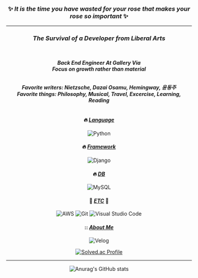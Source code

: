 <div align="center">

### ✨ ___It is the time you have wasted for your rose that makes your rose so important___ ✨
<hr>

### _The Survival of a Developer from Liberal Arts_
<br>

___Back End Engineer At Gallery Via\
Focus on growth rather than material___
<br><br>

___Favorite writers: Nietzsche, Dazai Osamu, Hemingway, 윤동주\
Favorite things: Philosophy, Musical, Travel, Excercise, Learning, Reading___
<br><br>

#### :fire: <u>___Language___</u>
![Python](https://img.shields.io/badge/Python-3776AB?style=flat-square&logo=Python&logoColor=white)

#### :fire: <u>___Framework___</u>
![Django](https://img.shields.io/badge/Django-092E20?style=flat-square&logo=Django&logoColor=white)

#### :fire: <u>___DB___</u>
![MySQL](https://img.shields.io/badge/MySQL-4479A1?style=flat-square&logo=Mysql&logoColor=white)

#### :8ball: <u>___ETC___</u> :8ball:
![AWS](https://img.shields.io/badge/Amazon%20AWS-232F3E?style=flat-square&logo=Amazon%20AWS&logoColor=white)
![Git](https://img.shields.io/badge/Git-F05032?style=flat-square&logo=Git&logoColor=white)
![Visual Studio Code](https://img.shields.io/badge/Visual%20Studio%20Code-007ACC?style=flat-square&logo=Visual%20Studio%20Code&logoColor=white)

#### :: <u>___About Me___</u>
![Velog](https://img.shields.io/badge/Velog-20C997?style=flat-square&logo=Velog&logoColor=white)
  
[![Solved.ac Profile](http://mazassumnida.wtf/api/v2/generate_badge?boj=chinup1004)](https://solved.ac/chinup1004/)<br><hr>

![Anurag's GitHub stats](https://github-readme-stats.vercel.app/api?username=DevDior&theme=radical&count_private=true)

</div>
